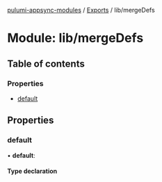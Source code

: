 [pulumi-appsync-modules](../README.md) / [Exports](../modules.md) / lib/mergeDefs

# Module: lib/mergeDefs

## Table of contents

### Properties

- [default](lib_mergedefs.md#default)

## Properties

### default

• **default**: 

#### Type declaration

